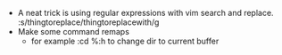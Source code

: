 - A neat trick is using regular expressions with vim search and replace. :s/thingtoreplace/thingtoreplacewith/g
- Make some command remaps
	- for example :cd %:h to change dir to current buffer